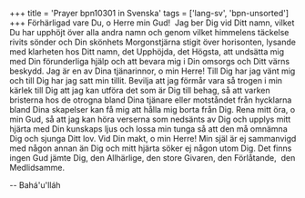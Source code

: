 +++
title = 'Prayer bpn10301 in Svenska'
tags = ['lang-sv', 'bpn-unsorted']
+++
Förhärligad vare Du, o Herre min Gud!  Jag ber Dig vid Ditt namn, vilket Du har upphöjt över alla andra namn och genom vilket himmelens täckelse rivits sönder och Din skönhets Morgonstjärna stigit över horisonten, lysande med klarheten hos Ditt namn, det Upphöjda, det Högsta, att undsätta mig med Din förunderliga hjälp och att bevara mig i Din omsorgs och Ditt värns beskydd.
Jag är en av Dina tjänarinnor, o min Herre! Till Dig har jag vänt mig och till Dig har jag satt min tillit. Bevilja att jag förmår vara så trogen i min kärlek till Dig att jag kan utföra det som är Dig till behag, så att varken bristerna hos de otrogna bland Dina tjänare eller motståndet från hycklarna bland Dina skapelser kan få mig att hålla mig borta från Dig.
Rena mitt öra, o min Gud, så att jag kan höra verserna som nedsänts av Dig och upplys mitt hjärta med Din kunskaps ljus och lossa min tunga så att den må omnämna Dig och sjunga Ditt lov. Vid Din makt, o min Herre! Min själ är ej sammanvigd med någon annan än Dig och mitt hjärta söker ej någon utom Dig.
Det finns ingen Gud jämte Dig, den Allhärlige, den store Givaren, den Förlåtande,  den Medlidsamme.

-- Bahá'u'lláh
